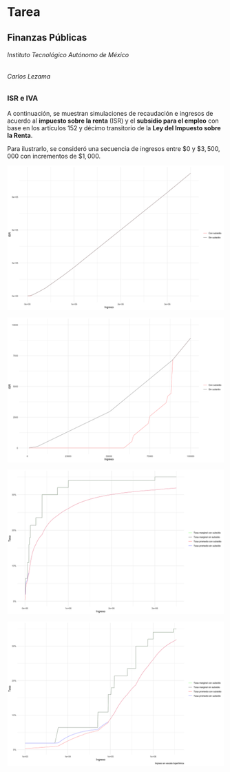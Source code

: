# Tarea

## Finanzas Públicas

###### Instituto Tecnológico Autónomo de México

###### Carlos Lezama

### ISR e IVA

A continuación, se muestran simulaciones de recaudación e ingresos de acuerdo al **impuesto sobre la renta** (ISR) y el **subsidio para el empleo** con base en los artículos 152 y décimo transitorio de la **Ley del Impuesto sobre la Renta**.

Para ilustrarlo, se consideró una secuencia de ingresos entre $\$ 0$ y $\$3,500,000$ con incrementos de $\$1,000$.

![](out/out-1.png)

![](out/out-2.png)

![](out/out-3.png)

![](out/out-4.png)
